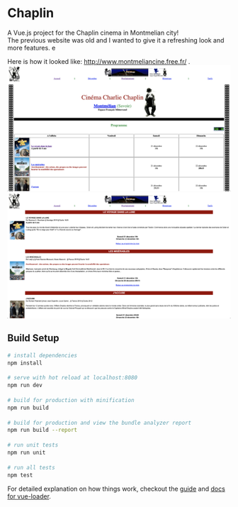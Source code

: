 # Chaplin

A Vue.js project for the Chaplin cinema in Montmelian city!  
The previous website was old and I wanted to give it a refreshing look and more features.  e

Here is how it looked like: http://www.montmeliancine.free.fr/ .  
![old-version-1](static/old_vers_2.png)
![old-version-1](static/old_vers_1.png)

## Build Setup

``` bash
# install dependencies
npm install

# serve with hot reload at localhost:8080
npm run dev

# build for production with minification
npm run build

# build for production and view the bundle analyzer report
npm run build --report

# run unit tests
npm run unit

# run all tests
npm test
```

For detailed explanation on how things work, checkout the [guide](http://vuejs-templates.github.io/webpack/) and [docs for vue-loader](http://vuejs.github.io/vue-loader).
